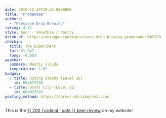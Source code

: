 ```yaml
---
date: 2019-12-14T19:32:08+0000
title: "Promenade"
authors:
  - "Pressure Drop Brewing"
rating: 4.25
style: Sour - Smoothie / Pastry
drink_of: https://untappd.com/b/pressure-drop-brewing-promenade/3368728
checkin:
  title: The Experiment
  lat: 51.547
  long: -0.052
weather:
  summary: Mostly Cloudy
  temperature: 2.82
badges:
  - title: Riding Steady (Level 26)
    id: 604072538
  - title: Draft City (Level 21)
    id: 604072539
posting_method: https://corvus.chrisburnell.com
---
```


<p class=" [ box ] [ center ] [ gamma ] ">This is the <a href="/beer/">{{ 200 | ordinal | safe }} beer review</a> on my website!</p>
